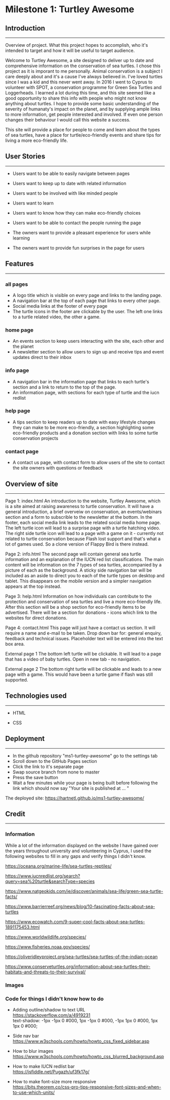 # Milestone 1: Turtley Awesome 

## Introduction 

***

Overview of project. What this project hopes to accomplish, who it's intended to target and how it will be useful to target audience.

Welcome to Turtley Awesome, a site designed to deliver up to date and comprehensive information on the conservation of sea turtles.
I chose this project as it is imporant to me personally. Animal conservation is a subject I care deeply about and it's a cause I've always believed in. I've loved turtles since I was a kid and this never went away. In 2016 I went to Cyprus to volunteer with SPOT, a conservation programme for Green Sea Turtles and Loggerheads. I learned a lot during this time, and this site seemed like a good 
opportunity to share this info with people who might not know anything about turtles. I hope to provide some basic understanding of the severity of humanaty's impact on the planet, and by supplying ample links to more information, get people interested and involved.
If even one person changes their behaviour I would call this website a success.

This site will provide a place for people to come and learn about the types of sea turtles, have a place for turtle/eco-friendly events and share tips for living a more eco-friendly life. 

## User Stories 

***

- Users want to be able to easily navigate between pages  
- Users want to keep up to date with related information  
- Users want to be involved with like minded people
- Users want to learn 
- Users want to know how they can make eco-friendly choices
- Users want to be able to contact the people running the page

- The owners want to provide a pleasant experience for users while learning
- The owners want to provide fun surprises in the page for users

## Features

***

### all pages 

- A logo title which is visible on every page and links to the landing page.  
- A navigation bar at the top of each page that links to every other page.    
- Social media links at the footer of every page 
- The turtle icons in the footer are clickable by the user. The left one links to a turtle related video, the other a game.

### home page

- An events section to keep users interacting with the site, each other and the planet 
- A newsletter section to allow users to sign up and receive tips and event updates direct to their inbox

### info page

- A navigation bar in the information page that links to each turtle's section and a link to return to the top of the page.
- An information page, with sections for each type of turtle and the iucn redlist

### help page

- A tips section to keep readers up to date with easy lifestyle changes they can make to be more eco-friendly, a section highlighting some eco-friendly products and a donation section with links to some turtle conservation projects

### contact page

- A contact us page, with contact form to allow users of the site to contact the site owners with questions or feedback

## Overview of site 

*** 

Page 1: index.html
An introduction to the website, Turtley Awesome, which is a site aimed at raising awareness to turtle 
conservation. It will have a general introduction, a brief overveiw on conservation, an events/webinars 
section and a form to subscrible to the newsletter at the bottom.
In the footer, each social media link leads to the related social media home page. The left turtle icon will
lead to a surprise page with a turtle hatching video. The right side turtle icon will lead to a page with a game
on it - currently not related to turtle conservation because Flash lost support and that's what a lot of games used.
So a clone version of Flappy Bird is there instead.

Page 2: info.html
The second page will contain general sea turtle information and an explanation of the IUCN red list classifications. The main content will be information on the 7 types of sea turtles, accompanied by a picture of each as the background. A sticky side navigation bar will be included as an aside to direct you to each of the turtle types on desktop and tablet. This disappears on the mobile version and a simpler navigation appears at the top instead.

Page 3: help.html
Information on how individuals can contribute to the protection and conservation of sea turtles and live a more eco-friendly life.
After this section will be a shop section for eco-friendly items to be advertised.
There will be a section for donations - icons which link to the websites for direct donations.

Page 4: contact.html
This page will just have a contact us section. It will require a name and e-mail to be taken. Drop down bar for:
general enquiry, feedback and technical issues. Placeholder text will be entered into the text box area.

External page 1
The bottom left turtle will be clickable. It will lead to a page that has a video of baby turtles. 
Open in new tab - no navigation. 

External page 2
The bottom right turtle will be clickable and leads to a new page with a game. This would have been a turtle game if flash was still supported.


## Technologies used

*** 

- HTML

- CSS

## Deployment

***

- In the github repository "ms1-turtley-awesome" go to the settings tab
- Scroll down to the GitHub Pages section
- Click the link to it's separate page
- Swap source branch from none to master
- Press the save button
- Wait a few minutes while your page is being built before following the link which should now say "Your site is published at ... "

The deployed site: https://hartnetl.github.io/ms1-turtley-awesome/

## Credit

*** 

### Information

While a lot of the information displayed on the website I have gained over the years throughout university and volunteering in Cyprus, I used the following websites to fill in any gaps and verify things I didn't know. 

https://oceana.org/marine-life/sea-turtles-reptiles/       

https://www.iucnredlist.org/search?query=sea%20turtle&searchType=species           

https://www.natgeokids.com/ie/discover/animals/sea-life/green-sea-turtle-facts/          

https://www.barrierreef.org/news/blog/10-fascinating-facts-about-sea-turtles            

https://www.ecowatch.com/9-super-cool-facts-about-sea-turtles-1891175453.html           

https://www.worldwildlife.org/species/  

https://www.fisheries.noaa.gov/species/  

https://oliveridleyproject.org/sea-turtles/sea-turtles-of-the-indian-ocean  

https://www.conserveturtles.org/information-about-sea-turtles-their-habitats-and-threats-to-their-survival/  


### Images

### Code for things I didn't know how to do 

- Adding outline/shadow to text URL        
https://stackoverflow.com/a/4919231  
text-shadow: -1px -1px 0 #000, 1px -1px 0 #000, -1px 1px 0 #000, 1px 1px 0 #000;  


- Side nav bar            
https://www.w3schools.com/howto/howto_css_fixed_sidebar.asp  


- How to blur images         
https://www.w3schools.com/howto/howto_css_blurred_background.asp  


- How to make IUCN redlist bar              
https://jsfiddle.net/Pugazh/uf3fk17g/  


- How to make font-size more responsive            
https://bits.theorem.co/css-pro-tips-responsive-font-sizes-and-when-to-use-which-units/
